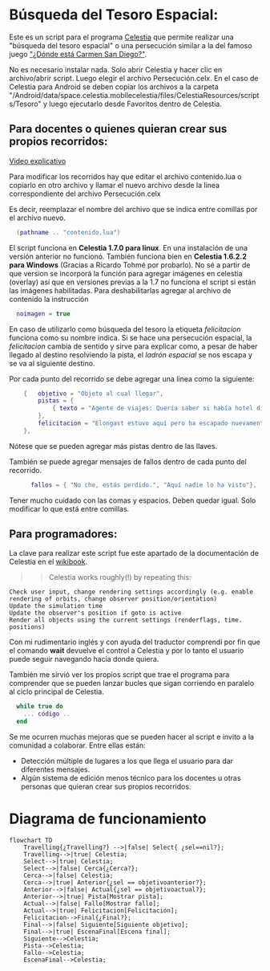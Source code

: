# Búsqueda del Tesoro Espacial:

Este es un script para el programa [Celestia](https://celestiaproject.space/) que permite realizar una "búsqueda del tesoro espacial" o una persecución similar a la del famoso juego ["¿Dónde está Carmen San Diego?"](https://www.clasicosbasicos.org/juegos/aventura-grafica/donde-esta-carmen-sandiego-buscala-por-todo-el-mundo).

No es necesario instalar nada. Solo abrir Celestia y hacer clic en archivo/abrir script. Luego elegir el archivo Persecución.celx.
En el caso de Celestia para Android se deben copiar los archivos a la carpeta "/Android/data/space.celestia.mobilecelestia/files/CelestiaResources/scripts/Tesoro" y luego ejecutarlo desde Favoritos dentro de Celestia.

## Para docentes o quienes quieran crear sus propios recorridos:

[Video explicativo](https://youtu.be/PUFqwxdwHwg)

Para modificar los recorridos hay que editar el archivo contenido.lua o copiarlo en otro archivo y llamar el nuevo archivo desde la linea correspondiente del archivo Persecución.celx

Es decir, reemplazar el nombre del archivo que se indica entre comillas por el archivo nuevo.
```lua
  (pathname .. "contenido.lua")
```

El script funciona en **Celestia 1.7.0 para linux**. En  una instalación de una versión anterior no funcionó. También funciona bien en **Celestia 1.6.2.2 para Windows** (Gracias a Ricardo Tohmé por probarlo).
No sé a partir de que version se incorporá la función para agregar imágenes en celestia (overlay) así que en versiones previas a la 1.7 no funciona el script si están las imágenes habilitadas. Para deshabilitarlas agregar al archivo de contenido la instrucción

```lua
  noimagen = true
```

En caso de utilizarlo como búsqueda del tesoro la etiqueta *felicitacion* funciona como su nombre indica. Si se hace una persecución espacial, la *felicitacion* cambia de sentido y sirve para explicar como, a pesar de haber llegado al destino resolviendo la pista, el *ladrón espacial* se nos escapa y se va al siguiente destino.

Por cada punto del recorrido se debe agregar una linea como la siguiente:

```lua
    {   objetivo = "Objeto al cual llegar",
        pistas = { 
            { texto = "Agente de viajes: Quería saber si había hotel disponible en la cara oculta.", personaje = "personaje01.png" }
        },
        felicitacion = "Elongast estuvo aquí pero ha escapado nuevamente.",
    },
```

Nótese que se pueden agregar más pistas dentro de las llaves.

También se puede agregar mensajes de fallos dentro de cada punto del recorrido.


```lua
      fallos = { "No che, estás perdido.", "Aquí nadie lo ha visto"},
```

Tener mucho cuidado con las comas y espacios. Deben quedar igual. Solo modificar lo que está entre comillas.

## Para programadores:

La clave para realizar este script fue este apartado de la documentación de Celestia en el [wikibook](https://en.wikibooks.org/wiki/Celestia/Celx_Scripting/CELX_Lua_Methods).

>> Celestia works roughly(!) by repeating this:

    Check user input, change rendering settings accordingly (e.g. enable rendering of orbits, change observer position/orientation)
    Update the simulation time
    Update the observer's position if goto is active
    Render all objects using the current settings (renderflags, time. positions)

Con mi rudimentario inglés y con ayuda del traductor comprendí por fin que el comando **wait** devuelve el control a Celestia y por lo tanto el usuario puede seguir navegando hacia donde quiera.

También me sirvió ver los propios script que trae el programa para comprender que se pueden lanzar bucles que sigan corriendo en paralelo al ciclo principal de Celestia.

```lua
  while true do
    ... código ..
  end
```

Se me ocurren muchas mejoras que se pueden hacer al script e invito a la comunidad a colaborar. Entre ellas están:

* Detección múltiple de lugares a los que llega el usuario para dar diferentes mensajes.
* Algún sistema de edición menos técnico para los docentes u otras personas que quieran crear sus propios recorridos.

# Diagrama de funcionamiento

```mermaid
flowchart TD
    Travelling{¿Travelling?} -->|false| Select{ ¿sel==nil?};
    Travelling-->|true| Celestia;
    Select-->|true| Celestia;
    Select-->|false| Cerca{¿Cerca?};
    Cerca-->|false| Celestia;
    Cerca-->|true| Anterior{¿sel == objetivoanterior?};
    Anterior-->|false| Actual{¿sel == objetivoactual?};
    Anterior-->|true| Pista[Mostrar pista];
    Actual-->|false| Fallo[Mostrar fallo];
    Actual-->|true| Felicitacion[Felicitación];
    Felicitacion-->Final{¿Final?};
    Final-->|false| Siguiente[Siguiente objetivo];
    Final-->|true| EscenaFinal[Escena final];
    Siguiente-->Celestia;
    Pista-->Celestia;
    Fallo-->Celestia;
    EscenaFinal-->Celestia;
```
